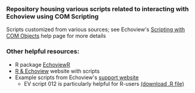 ### Repository housing various scripts related to interacting with Echoview using COM Scripting
Scripts customized from various sources; see Echoview's [Scripting with COM Objects](https://support.echoview.com/WebHelp/How_to/Run_Echoview_using_scripts/Automation_using_COM_objects/Scripting_with_COM_objects.htm) help page for more details

### Other helpful resources:
- R package [EchoviewR](https://github.com/AustralianAntarcticDivision/EchoviewR)
- [R & Echoview](https://svengastauer.wordpress.com/r-coding/r-echoview/) website with scripts
- Example scripts from Echoview's [support website](https://echoview.com/support/example-scripts/)
  - EV script 012 is particularly helpful for R-users [(download .R file)](https://echoview.com/documents/26/EV_script_012_-_New_file_add_data_create_line_change_settings_export.R)
